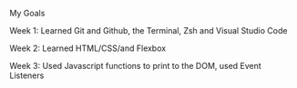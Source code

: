 My Goals

Week 1: Learned Git and Github, the Terminal, Zsh and Visual Studio Code

Week 2: Learned HTML/CSS/and Flexbox

Week 3: Used Javascript functions to print to the DOM, used Event Listeners
